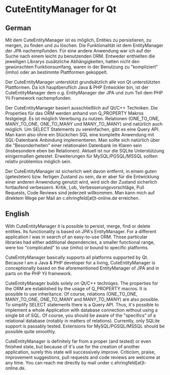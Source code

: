 # CuteEntityManager for Qt
## German
Mit dem CuteEntityManager ist es möglich, Entities zu persistieren, zu 
mergen, zu finden und zu löschen. Die Funktionalität ist dem 
EntityManager der JPA nachempfunden. Für eine andere Anwendung war ich 
auf der Suche nach einem leicht zu benutzenden ORM. Entweder enthielten 
die jeweiligen Librarys zusätzliche Abhängigkeiten, hatten nicht den 
gewünschten Funktionsumfang, waren in der Benutzung zu 
"kompliziert"(imho) oder an bestimmte Plattformen gekoppelt.

Der CuteEntityManager unterstützt grundsätzlich alle von Qt 
unterstützten Plattformen. Da ich hauptberuflich Java & PHP Entwickler 
bin, ist der CuteEntityManager dem o.g. EntityManager der JPA und zum 
Teil dem PHP Yii Framework nachempfunden.

Der CuteEntityManager basiert ausschließlich auf Qt/C++ Techniken. Die
Properties für das ORM werden anhand von Q_PROPERTY Makros festgelegt. 
Es ist möglich Vererbung zu nutzen. Relationen (ONE_TO_ONE, MANY_TO_ONE, 
ONE_TO_MANY und MANY_TO_MANY) sind natürlich auch möglich. Um SELECT 
Statements zu vereinfachen, gibt es eine Query API. Man kann also ohne 
ein Stückchen SQL eine komplette Anwendung mit SQL-Datenbank Anbindung 
implementieren. Man sollte sich natürlich über die "Besonderheiten" 
einer relationalen Datenbank im Klaren sein (insbesondere eben bei 
Relationen). Aktuell ist nur die SQLite Unterstützung einigermaßen 
getestet. Erweiterungen für MySQL/PGSQL/MSSQL sollten relativ problemlos 
möglich sein.

Der CuteEntityManager ist sicherlich weit davon entfernt, in einem guten 
(getesteten) bzw. fertigen Zustand zu sein, da er aber für die 
Entwicklung einer anderen Anwendung genutzt wird, wird sich der Zustand 
sicherlich fortlaufend verbessern. Kritik, Lob, Verbesserungsvorschläge, 
Pull Requests, Code Reviews sind jederzeit willkommen. Man kann mich auf 
direktem Wege per Mail an c.ehringfeld[at]t-online.de erreichen.

## English
With CuteEntityManager it is possible to persist, merge, find or delete 
entities. Its functionality is based on JPA's EntityManager. For a 
different application I was in search of an easy-to-use ORM. Those particular libraries had either additional dependencies, a smaller 
functional range, were too "complicated" to use (imho) or bound to 
specific platforms.

CuteEntityManager basically supports all platforms supported by Qt. 
Because I am a Java & PHP developer for a living, CuteEntityManager is 
conceptionally based on the aforementioned EntityManager of JPA and in 
parts on the PHP Yii framework.

CuteEntityManager builds solely on Qt/C++ techniqes. The properties for 
the ORM are established by the usage of Q_PROPERTY macros. It is 
possible to use inheritance. Of course, relations (ONE_TO_ONE, 
MANY_TO_ONE, ONE_TO_MANY and MANY_TO_MANY) are also possible. To 
simplify SELECT statements there is a Query API. Thus, it's possible to 
implement a whole Application with database connection without using a 
single bit of SQL. Of course, you should be aware of the "specifics" of 
a relational database (notably in matters of relations). Currently, only 
SQLite support is passably tested. Extensions for MySQL/PGSQL/MSSQL 
should be possible quite smoothly.

CuteEntityManager is definitely far from a proper (and tested) or even 
finished state, but because of it's use for the creation of another 
application, surely this state will successively improve. Criticism, 
praise, improvement suggestions, pull requests and code reviews are 
welcome at any time. You can reach me directly by mail under
c.ehringfeld[at]t-online.de.

